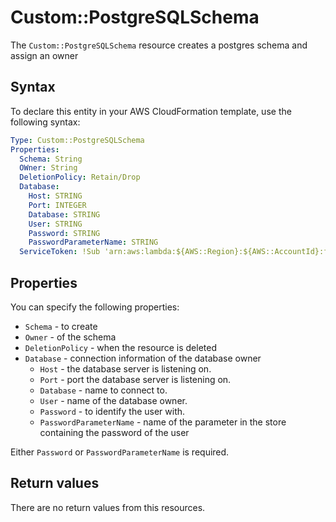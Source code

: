 # Custom::PostgreSQLSchema
The `Custom::PostgreSQLSchema` resource creates a postgres schema and assign an owner


## Syntax
To declare this entity in your AWS CloudFormation template, use the following syntax:

```yaml
Type: Custom::PostgreSQLSchema
Properties:
  Schema: String
  OWner: String
  DeletionPolicy: Retain/Drop
  Database:
    Host: STRING
    Port: INTEGER
    Database: STRING
    User: STRING
    Password: STRING
    PasswordParameterName: STRING
  ServiceToken: !Sub 'arn:aws:lambda:${AWS::Region}:${AWS::AccountId}:function:binxio-cfn-dbuser-provider-vpc-${AppVPC}'
```

## Properties
You can specify the following properties:

- `Schema` - to create
- `Owner` - of the schema
- `DeletionPolicy` - when the resource is deleted
- `Database` - connection information of the database owner
  - `Host` - the database server is listening on.
  - `Port` - port the database server is listening on.
  - `Database` - name to connect to.
  - `User` - name of the database owner.
  - `Password` - to identify the user with. 
  - `PasswordParameterName` - name of the parameter in the store containing the password of the user

Either `Password` or `PasswordParameterName` is required.

## Return values
There are no return values from this resources.

